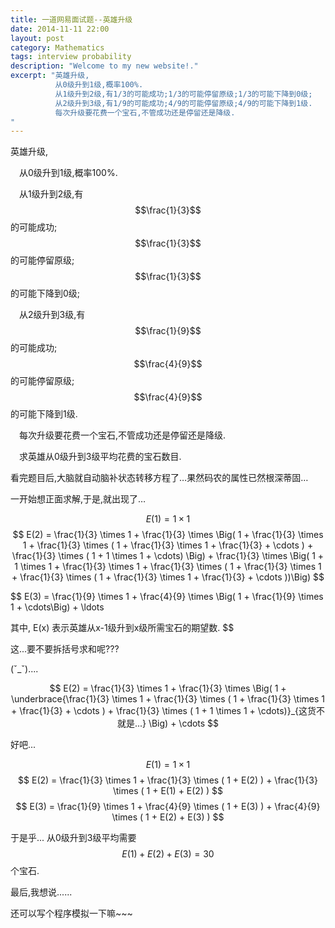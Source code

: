 ```yaml
---
title: 一道网易面试题--英雄升级
date: 2014-11-11 22:00
layout: post
category: Mathematics
tags: interview probability
description: "Welcome to my new website!."
excerpt: "英雄升级,
          从0级升到1级,概率100%.
          从1级升到2级,有1/3的可能成功;1/3的可能停留原级;1/3的可能下降到0级;
          从2级升到3级,有1/9的可能成功;4/9的可能停留原级;4/9的可能下降到1级.
          每次升级要花费一个宝石,不管成功还是停留还是降级.
"
---
```

英雄升级,

&#8194;&#8194;从0级升到1级,概率100%.

&#8194;&#8194;从1级升到2级,有$$\frac{1}{3}$$的可能成功;$$\frac{1}{3}$$的可能停留原级;$$\frac{1}{3}$$的可能下降到0级;

&#8194;&#8194;从2级升到3级,有$$\frac{1}{9}$$的可能成功;$$\frac{4}{9}$$的可能停留原级;$$\frac{4}{9}$$的可能下降到1级.

&#8194;&#8194;每次升级要花费一个宝石,不管成功还是停留还是降级.

&#8194;&#8194;求英雄从0级升到3级平均花费的宝石数目.

看完题目后,大脑就自动脑补状态转移方程了…果然码农的属性已然根深蒂固…

一开始想正面求解,于是,就出现了…

$$
E(1) = 1 \times 1
$$
$$
E(2) = \frac{1}{3} \times 1 + \frac{1}{3} \times \Big( 1 + \frac{1}{3} \times 1 + \frac{1}{3} \times ( 1 + \frac{1}{3} \times 1 + \frac{1}{3} + \cdots ) + \frac{1}{3} \times ( 1 + 1 \times 1 + \cdots) \Big)
       + \frac{1}{3} \times \Big( 1 + 1 \times 1 + \frac{1}{3} \times 1 + \frac{1}{3} \times ( 1 + \frac{1}{3} \times 1 + \frac{1}{3} \times ( 1 + \frac{1}{3} \times 1 + \frac{1}{3} + \cdots ))\Big)
$$

$$
E(3) =  \frac{1}{9} \times 1 +  \frac{4}{9} \times \Big( 1 + \frac{1}{9} \times 1 +  \cdots\Big) + \ldots

其中, E(x) 表示英雄从x-1级升到x级所需宝石的期望数.
$$

这...要不要拆括号求和呢???

(ˇ_ˇ)....

$$
E(2) = \frac{1}{3} \times 1 + \frac{1}{3} \times \Big( 1 + \underbrace{\frac{1}{3} \times 1 + \frac{1}{3} \times ( 1 + \frac{1}{3} \times 1 + \frac{1}{3} + \cdots ) + \frac{1}{3} \times ( 1 + 1 \times 1 + \cdots)}_{这货不就是...} \Big) + \cdots
$$

好吧...

$$
E(1) = 1 \times 1
$$
$$
E(2) = \frac{1}{3} \times 1 + \frac{1}{3} \times ( 1 + E(2) ) +  \frac{1}{3} \times ( 1 + E(1) + E(2) )
$$
$$
E(3) = \frac{1}{9} \times 1 + \frac{4}{9} \times ( 1 + E(3) ) +  \frac{4}{9} \times ( 1 + E(2) + E(3) )
$$

于是乎... 从0级升到3级平均需要$$E(1)+E(2)+E(3) = 30$$个宝石.

最后,我想说......

还可以写个程序模拟一下嘛~~~



